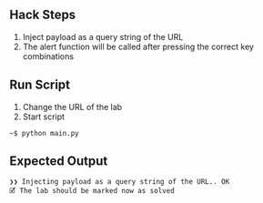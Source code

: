 ## Hack Steps

1. Inject payload as a query string of the URL
2. The alert function will be called after pressing the correct key combinations

## Run Script

1. Change the URL of the lab
2. Start script

```
~$ python main.py
```

## Expected Output

```
❯❯ Injecting payload as a query string of the URL.. OK
🗹 The lab should be marked now as solved
```
